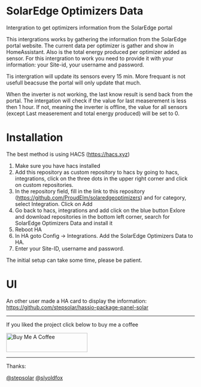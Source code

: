 # SolarEdge Optimizers Data
Intergration to get optimizers information from the SolarEdge portal

This intergrations works by gathering the information from the SolarEdge portal website. The current data per optimizer is gather and show in HomeAssistant. Also is the total energy produced per optimizer added as sensor.
For this intergration to work you need to provide it with your information: your Site-id, your username and password.

Tis intergration will update its sensors every 15 min. More frequant is not usefull beacsuse the portal will only update that much.

When the inverter is not working, the last know result is send back from the portal. The intergation will check if the value for last measerement is less then 1 hour. If not, meaning the inverter is offline, the value for all sensors (except Last measerement and total energy produced) will be set to 0. 

# Installation
The best method is using HACS (https://hacs.xyz)
1.  Make sure you have hacs installed
2.  Add this repository as custom repository to hacs by going to hacs, integrations, click on the three dots in the upper right corner and click on custom repositories.
3.  In the repository field, fill in the link to this repository (https://github.com/ProudElm/solaredgeoptimizers) and for category, select Integration. Click on Add
4.  Go back to hacs, integrations and add click on the blue button Exlore and download repositories in the bottom left corner, search for SolarEdge Optimizers Data and install it
5.  Reboot HA
6.  In HA goto Config -> Integrations. Add the SolarEdge Optimizers Data to HA.
7.  Enter your Site-ID, username and password.

The initial setup can take some time, please be patient.

# UI
An other user made a HA card to display the information:
https://github.com/stepsolar/hassio-package-panel-solar
____________________________________

If you liked the project click below to buy me a coffee

<a href="https://www.buymeacoffee.com/proudelm" target="_blank"><img src="https://cdn.buymeacoffee.com/buttons/arial-black.png" alt="Buy Me A Coffee" style="height: 51px !important;width: 217px !important;" ></a>

------------------------------------

Thanks:

[@stepsolar](https://github.com/stepsolar)
[@slyoldfox](https://github.com/slyoldfox)
